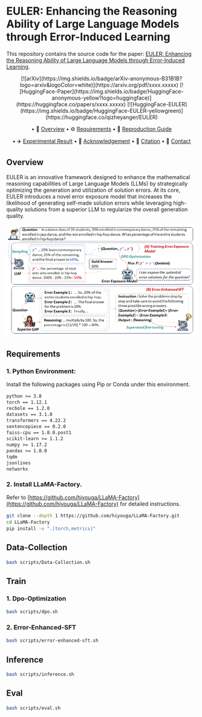 # EULER: Enhancing the Reasoning Ability of Large Language Models through Error-Induced Learning

This repository contains the source code for the paper: [EULER: Enhancing the Reasoning Ability of Large Language Models through Error-Induced Learning]().

<div align="center">
[![arXiv](https://img.shields.io/badge/arXiv-anonymous-B31B1B?logo=arxiv&logoColor=white)](https://arxiv.org/pdf/xxxx.xxxxx)
[![HuggingFace-Paper](https://img.shields.io/badge/HuggingFace-anonymous-yellow?logo=huggingface)](https://huggingface.co/papers/xxxx.xxxxx)
[![HuggingFace-EULER](https://img.shields.io/badge/HuggingFace-EULER-yellowgreen)](https://huggingface.co/qizheyanger/EULER)
</div>


<div align="center">
<p align="center" dir="auto">

• 🎯 [Overview](#overview) 
• ⚙️ [Requirements](#requirements)
• 🔧 [Reproduction Guide](#reproduction-guide)
</p>
<p align="center" dir="auto">

• ✈️ [Experimental Result](#experimental-result) 
• 📃 [Acknowledgement](#acknowledgement) 
• 📝 [Citation](#citation)
• 📨 [Contact](#contact)
</p>
</div>


## Overview

EULER is an innovative framework designed to enhance the mathematical reasoning capabilities of Large Language Models (LLMs) by strategically optimizing the generation and utilization of solution errors. At its core, EULER introduces a novel error exposure model that increases the likelihood of generating self-made solution errors while leveraging high-quality solutions from a superior LLM to regularize the overall generation quality.


![](figs/pipeline.png)


## Requirements

### 1. Python Environment:

Install the following packages using Pip or Conda under this environment.

```
python >= 3.8
torch == 1.12.1
recbole == 1.2.0
datasets == 3.1.0
transformers == 4.22.2
sentencepiece == 0.2.0
faiss-cpu == 1.8.0.post1
scikit-learn >= 1.1.2
numpy >= 1.17.2
pandas >= 1.0.0
tqdm
jsonlines
networkx
```
### 2. Install LLaMA-Factory.
Refer to [https://github.com/hiyouga/LLaMA-Factory](https://github.com/hiyouga/LLaMA-Factory) for detailed instructions.

```bash
git clone --depth 1 https://github.com/hiyouga/LLaMA-Factory.git
cd LLaMA-Factory
pip install -e ".[torch,metrics]"
```

## Data-Collection

```bash
bash scripts/Data-Collection.sh 
```

## Train

### 1. Dpo-Optimization

```bash
bash scripts/dpo.sh
```

### 2. Error-Enhanced-SFT

```bash
bash scripts/error-enhanced-sft.sh 
```

## Inference

```bash
bash scripts/inference.sh 
```

## Eval
```bash
bash scripts/eval.sh 
```
